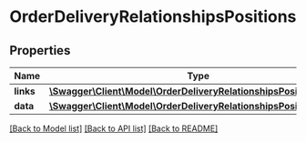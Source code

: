 # OrderDeliveryRelationshipsPositions

## Properties
Name | Type | Description | Notes
------------ | ------------- | ------------- | -------------
**links** | [**\Swagger\Client\Model\OrderDeliveryRelationshipsPositionsLinks**](OrderDeliveryRelationshipsPositionsLinks.md) |  | [optional] 
**data** | [**\Swagger\Client\Model\OrderDeliveryRelationshipsPositionsData[]**](OrderDeliveryRelationshipsPositionsData.md) |  | [optional] 

[[Back to Model list]](../../README.md#documentation-for-models) [[Back to API list]](../../README.md#documentation-for-api-endpoints) [[Back to README]](../../README.md)


